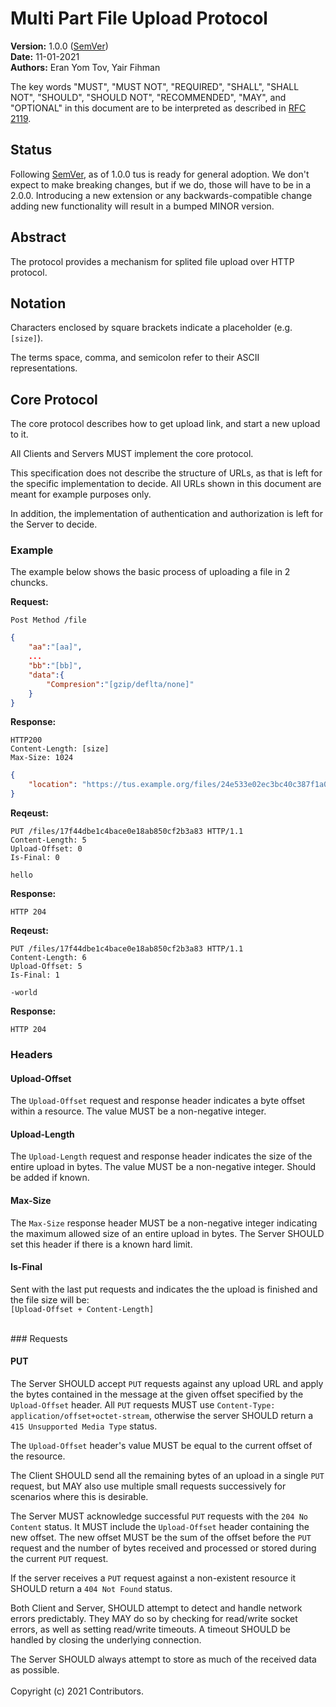 # Multi Part File Upload Protocol
**Version:** 1.0.0 ([SemVer](http://semver.org))<br>
**Date:** 11-01-2021<br>
**Authors:** Eran Yom Tov, Yair Fihman<br>

The key words "MUST", "MUST NOT", "REQUIRED", "SHALL", "SHALL NOT", "SHOULD",
"SHOULD NOT", "RECOMMENDED", "MAY", and "OPTIONAL" in this document are to be
interpreted as described in [RFC 2119](http://www.ietf.org/rfc/rfc2119.txt).

## Status

Following [SemVer](http://semver.org), as of 1.0.0 tus is ready for general
adoption. We don't expect to make breaking changes, but if we do, those will
have to be in a 2.0.0. Introducing a new extension or any backwards-compatible
change adding new functionality will result in a bumped MINOR version.

## Abstract

The protocol provides a mechanism for splited file upload over HTTP protocol.

## Notation

Characters enclosed by square brackets indicate a placeholder (e.g. `[size]`).

The terms space, comma, and semicolon refer to their ASCII representations.

## Core Protocol

The core protocol describes how to get upload link, and start a new upload to it.

All Clients and Servers MUST implement the core protocol.

This specification does not describe the structure of URLs, as that is left for
the specific implementation to decide.  All URLs shown in this document are
meant for example purposes only.

In addition, the implementation of authentication and authorization is left for
the Server to decide.

### Example
The example below shows the basic process of uploading a file in 2 chuncks.

**Request:**

```
Post Method /file
```
```json
{
    "aa":"[aa]",
    ...
    "bb":"[bb]",
    "data":{
        "Compresion":"[gzip/deflta/none]"
    }
}
```

**Response:**

```
HTTP200
Content-Length: [size]
Max-Size: 1024
```
```json
{
    "location": "https://tus.example.org/files/24e533e02ec3bc40c387f1a0e460e216"
}
```

**Reqeust:**
```
PUT /files/17f44dbe1c4bace0e18ab850cf2b3a83 HTTP/1.1
Content-Length: 5
Upload-Offset: 0
Is-Final: 0

hello
```

**Response:**
```
HTTP 204
```

**Reqeust:**
```
PUT /files/17f44dbe1c4bace0e18ab850cf2b3a83 HTTP/1.1
Content-Length: 6
Upload-Offset: 5
Is-Final: 1

-world
```

**Response:**
```
HTTP 204
```

### Headers

#### Upload-Offset

The `Upload-Offset` request and response header indicates a byte offset within a
resource. The value MUST be a non-negative integer.

#### Upload-Length

The `Upload-Length` request and response header indicates the size of the entire
upload in bytes. The value MUST be a non-negative integer. Should be added if known.


#### Max-Size

The `Max-Size` response header MUST be a non-negative integer indicating the maximum
allowed size of an entire upload in bytes. The Server SHOULD set this header if
there is a known hard limit.

#### Is-Final
Sent with the last put requests and indicates the the upload is finished and the file size will be:
</br> ```[Upload-Offset + Content-Length]```

</br>
### Requests

#### PUT

The Server SHOULD accept `PUT` requests against any upload URL and apply the
bytes contained in the message at the given offset specified by the
`Upload-Offset` header. All `PUT` requests MUST use
`Content-Type: application/offset+octet-stream`, otherwise the server SHOULD
return a `415 Unsupported Media Type` status.

The `Upload-Offset` header's value MUST be equal to the current offset of the
resource.

The Client SHOULD send all the remaining bytes of an upload in a single `PUT`
request, but MAY also use multiple small requests successively for scenarios
where this is desirable.

The Server MUST acknowledge successful `PUT` requests with the
`204 No Content` status. It MUST include the `Upload-Offset` header containing
the new offset. The new offset MUST be the sum of the offset before the `PUT`
request and the number of bytes received and processed or stored during the
current `PUT` request.

If the server receives a `PUT` request against a non-existent resource
it SHOULD return a `404 Not Found` status.

Both Client and Server, SHOULD attempt to detect and handle network errors
predictably. They MAY do so by checking for read/write socket errors, as well
as setting read/write timeouts. A timeout SHOULD be handled by closing the underlying connection.

The Server SHOULD always attempt to store as much of the received data as possible.
</br>
</br>
Copyright (c) 2021 Contributors.